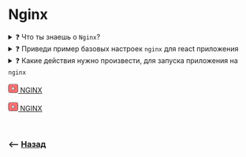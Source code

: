 # Nginx

<details>
<summary>❓ Что ты знаешь о <code>Nginx</code>? </summary>

---

👆🏽 `Web` или `Proxy` сервер позволяющий быстро обрабатывать большое кол-во подключений

🎯 Может перехватывать и перенаправлять различные запросы с клиента         
🎯 Отдавать главный файл сайта    
🎯 Быстро отдавать статику  
🎯 Выступать балансировщиком нагрузки  

---

</details>

<details>
<summary> ❓ Приведи пример базовых настроек <code>nginx</code> для react приложения</summary>

---

```
# Фронтенд сервер
server {
    listen 80;
    server_name yourdomain.com;

    # Указываем корневую директорию, где расположены скомпилированные файлы
    root /path/to/your/react/app/build;

    # Указываем имя главного индекса (например, index.html)
    index index.html;

    # Задаем правило для маршрутизации всех запросов к index.html React-приложеня
    # Необходимо для корректной работы react router
    location / {
        try_files $uri /index.html;
    }
    
    # Перенаправляем все запрсы на апи, если он на отдельном серваке
	location /api {
		proxy_pass http://<b>ЗДЕСЬ_АЙПИ_МОЕГО_СЕРВЕРА</b>:4000/;
		proxy_http_version 1.1;
		proxy_set_header Upgrade $http_upgrade;
		proxy_set_header Connection 'upgrade';
		proxy_set_header Host $host;
		proxy_cache_bypass $http_upgrade;
	}	
	

    # Отправляем отправляем запрос с статикой по алиасу
    location /static {
        alias /path/to/your/react/app/build/static;
    }

    # Настройки кэша для статических файлов (CSS, JS, изображений)
    location ~* \.(?:ico|css|js|gif|jpe?g|png)$ {
        expires max;
        add_header Pragma public;
        add_header Cache-Control "public, must-revalidate, proxy-revalidate";
    }
    
    # Настройка логов для этого сайта
    error_log /var/log/nginx/your-react-app-error.log;
    access_log /var/log/nginx/your-react-app-access.log;

    gzip on;
    gzip_comp_level 6;
    gzip_min_length 1100;
    gzip_buffers 16 8k;
    gzip_proxied any;
    gzip_types
        text/plain
        text/css
        text/js
        text/xml
        text/javascript
        application/javascript
        application/x-javascript
        application/json
        application/xml
        application/rss+xml
        image/svg+xml;

    # Опциональные настройки SSL сертификата
    # listen 443 ssl; 
    # ssl_certificate /path/to/your/ssl_certificate.crt;
    # ssl_certificate_key /path/to/your/ssl_certificate_key.key;
    # ssl_protocols TLSv1 TLSv1.1 TLSv1.2;
    # ssl_prefer_server_ciphers on;
    # ssl_ciphers "EECDH+AESGCM:EDH+AESGCM:AES256+EECDH:AES256+EDH";

    # OОпциональные включение SSL сертификата
    # http2 on;
}

# Настройка бекенда, если он на том же сервер, но на другом порту
upstream backend {

  # Указываем сервера балансировщики, между которыми будет распределяться нагрузка
  ip_hash;
  server 192.168.0.1:31300 weight=5;
  server 192.168.0.1:31301 weight=1;
  server 192.168.0.1:31302 max_fails=3 fail_timeout=30s weight=1;

}

proxy_cache_path /etc/nginx/cache keys_zone=my_cache:10m max_size=100m inactive=60m use_temp_path=off;


server {
  listen 9090;

  location / {
        proxy_cache my_cache;
        proxy_cache_valid 200 30s;
        proxy_cache_methods GET HEAD POST;
        proxy_cache_min_uses 1;
        proxy_cache_use_stale error timeout http_500 http_502 http_503 http_504;
        proxy_pass http://backend;
        proxy_redirect     off;
        proxy_set_header   Host $host;
        proxy_set_header   X-Real-IP $remote_addr;
        proxy_set_header   X-Forwarded-For $proxy_add_x_forwarded_for;
        proxy_set_header   X-Forwarded-Host $server_name;
  }

}

```

---

</details>
     

<details>
<summary> ❓ Какие действия нужно произвести, для запуска приложения на <code>nginx</code> </summary>

---

🎯 Для этого нужно создать конфиг по аналогии выше, в папке `site-avialables`   
🎯 Перенести его в `site-enabled`   
🎯 Перечитать конфигурации `nginx`   
&emsp;&emsp; 👆`nginx -s reload`

---

</details>

<a href="https://www.youtube.com/watch?v=fo5KYjqPfWs&t=926s"><img src="https://raw.githubusercontent.com/webster6667/documentation/ebfd5a1acdc772d2de59331f5e127a76d08c9a8b/documentation-data/illustrations/video.svg" height="20px" title="ts" alt=""> NGINX</a>

<a href="https://www.youtube.com/watch?v=6Df5vJC-G8Q"><img src="https://raw.githubusercontent.com/webster6667/documentation/ebfd5a1acdc772d2de59331f5e127a76d08c9a8b/documentation-data/illustrations/video.svg" height="20px" title="ts" alt=""> NGINX</a>


<br>

### ⟵ **<a href="../../readme.md">Назад</a>**